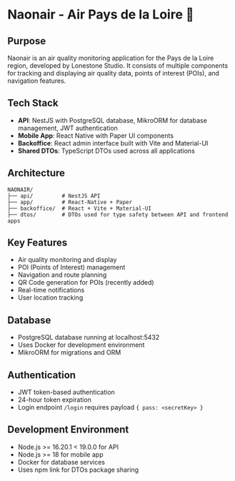 # Naonair - Air Pays de la Loire 🎉

## Purpose
Naonair is an air quality monitoring application for the Pays de la Loire region, developed by Lonestone Studio. It consists of multiple components for tracking and displaying air quality data, points of interest (POIs), and navigation features.

## Tech Stack
- **API**: NestJS with PostgreSQL database, MikroORM for database management, JWT authentication
- **Mobile App**: React Native with Paper UI components
- **Backoffice**: React admin interface built with Vite and Material-UI
- **Shared DTOs**: TypeScript DTOs used across all applications

## Architecture
```
NAONAIR/
├── api/         # NestJS API
├── app/         # React-Native + Paper
├── backoffice/  # React + Vite + Material-UI
├── dtos/        # DTOs used for type safety between API and frontend apps
```

## Key Features
- Air quality monitoring and display
- POI (Points of Interest) management
- Navigation and route planning
- QR Code generation for POIs (recently added)
- Real-time notifications
- User location tracking

## Database
- PostgreSQL database running at localhost:5432
- Uses Docker for development environment
- MikroORM for migrations and ORM

## Authentication
- JWT token-based authentication
- 24-hour token expiration
- Login endpoint `/login` requires payload `{ pass: <secretKey> }`

## Development Environment
- Node.js >= 16.20.1 < 19.0.0 for API
- Node.js >= 18 for mobile app
- Docker for database services
- Uses npm link for DTOs package sharing